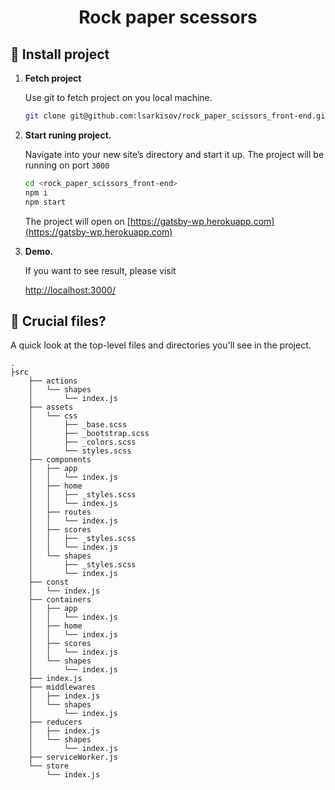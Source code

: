 <h1 align="center">
  Rock paper scessors
</h1>


## 🍔 Install project

1.  **Fetch project**

    Use git to fetch project on you local machine.

    ```sh
    git clone git@github.com:lsarkisov/rock_paper_scissors_front-end.git
    ```

3.  **Start runing project.**

    Navigate into your new site’s directory and start it up. The project will be running on port `3000`

    ```sh
    cd <rock_paper_scissors_front-end>
    npm i
    npm start
    ```
    The project will open on [https://gatsby-wp.herokuapp.com](https://gatsby-wp.herokuapp.com)

4. **Demo.**

    If you want to see result, please visit

    [http://localhost:3000/](http://localhost:3000/)    

## 🙈 Crucial files?

A quick look at the top-level files and directories you'll see in the project.

    .
    ├src
        ├── actions
        │   └── shapes
        │       └── index.js
        ├── assets
        │   └── css
        │       ├── _base.scss
        │       ├── _bootstrap.scss
        │       ├── _colors.scss
        │       └── styles.scss
        ├── components
        │   ├── app
        │   │   └── index.js
        │   ├── home
        │   │   ├── _styles.scss
        │   │   └── index.js
        │   ├── routes
        │   │   └── index.js
        │   ├── scores
        │   │   ├── _styles.scss
        │   │   └── index.js
        │   └── shapes
        │       ├── _styles.scss
        │       └── index.js
        ├── const
        │   └── index.js
        ├── containers
        │   ├── app
        │   │   └── index.js
        │   ├── home
        │   │   └── index.js
        │   ├── scores
        │   │   └── index.js
        │   └── shapes
        │       └── index.js
        ├── index.js
        ├── middlewares
        │   ├── index.js
        │   └── shapes
        │       └── index.js
        ├── reducers
        │   ├── index.js
        │   └── shapes
        │       └── index.js
        ├── serviceWorker.js
        └── store
            └── index.js


